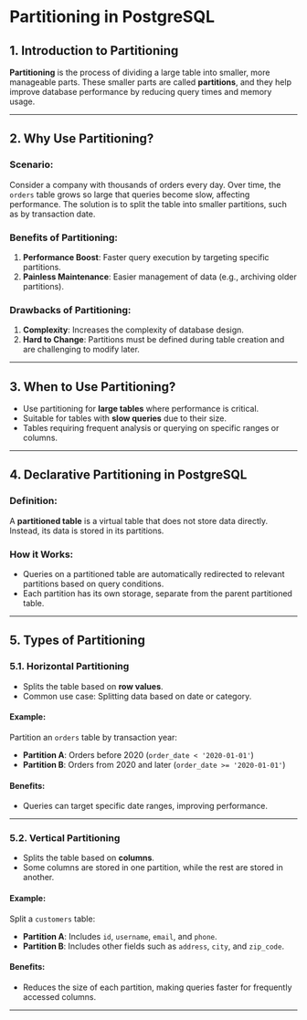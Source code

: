 # Partitioning in PostgreSQL

## 1. Introduction to Partitioning

**Partitioning** is the process of dividing a large table into smaller, more manageable parts. These smaller parts are called **partitions**, and they help improve database performance by reducing query times and memory usage.

---

## 2. Why Use Partitioning?

### Scenario:
Consider a company with thousands of orders every day. Over time, the `orders` table grows so large that queries become slow, affecting performance. The solution is to split the table into smaller partitions, such as by transaction date.

### Benefits of Partitioning:
1. **Performance Boost**: Faster query execution by targeting specific partitions.
2. **Painless Maintenance**: Easier management of data (e.g., archiving older partitions).

### Drawbacks of Partitioning:
1. **Complexity**: Increases the complexity of database design.
2. **Hard to Change**: Partitions must be defined during table creation and are challenging to modify later.

---

## 3. When to Use Partitioning?

- Use partitioning for **large tables** where performance is critical.
- Suitable for tables with **slow queries** due to their size.
- Tables requiring frequent analysis or querying on specific ranges or columns.

---

## 4. Declarative Partitioning in PostgreSQL

### Definition:
A **partitioned table** is a virtual table that does not store data directly. Instead, its data is stored in its partitions.

### How it Works:
- Queries on a partitioned table are automatically redirected to relevant partitions based on query conditions.
- Each partition has its own storage, separate from the parent partitioned table.

---

## 5. Types of Partitioning

### 5.1. Horizontal Partitioning
- Splits the table based on **row values**.
- Common use case: Splitting data based on date or category.

#### Example:
Partition an `orders` table by transaction year:
- **Partition A**: Orders before 2020 (`order_date < '2020-01-01'`)
- **Partition B**: Orders from 2020 and later (`order_date >= '2020-01-01'`)

#### Benefits:
- Queries can target specific date ranges, improving performance.

---

### 5.2. Vertical Partitioning
- Splits the table based on **columns**.
- Some columns are stored in one partition, while the rest are stored in another.

#### Example:
Split a `customers` table:
- **Partition A**: Includes `id`, `username`, `email`, and `phone`.
- **Partition B**: Includes other fields such as `address`, `city`, and `zip_code`.

#### Benefits:
- Reduces the size of each partition, making queries faster for frequently accessed columns.

---


